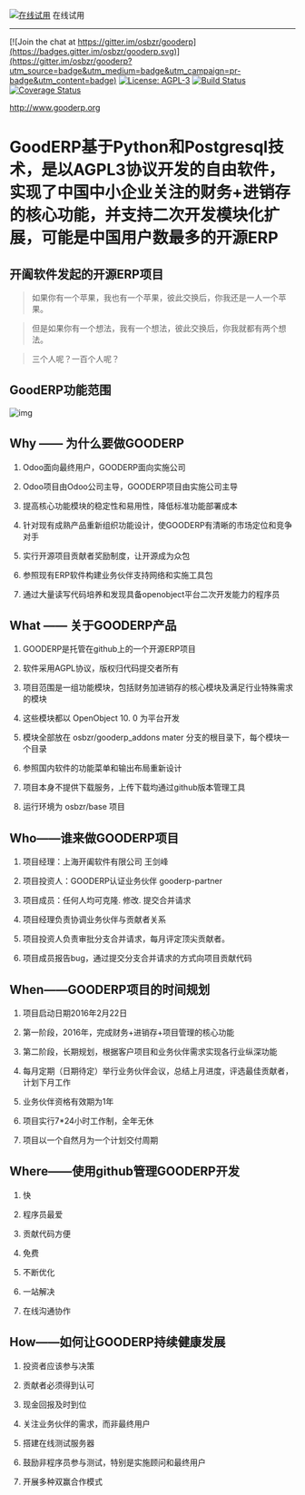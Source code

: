 [![在线试用](http://www.gooderp.org/logo.png)](http://demo.gooderp.org:8888/login?db=demo&login=demo&key=demo) 在线试用

----
[![Join the chat at https://gitter.im/osbzr/gooderp](https://badges.gitter.im/osbzr/gooderp.svg)](https://gitter.im/osbzr/gooderp?utm_source=badge&utm_medium=badge&utm_campaign=pr-badge&utm_content=badge)
[![License: AGPL-3](https://img.shields.io/badge/licence-AGPL--3-blue.svg)](http://www.gnu.org/licenses/agpl-3.0-standalone.html)
[![Build Status](https://travis-ci.org/osbzr/gooderp_addons.svg?branch=master)](https://travis-ci.org/osbzr/gooderp_addons)
[![Coverage Status](https://coveralls.io/repos/github/osbzr/gooderp_addons/badge.svg?branch=master)](https://coveralls.io/github/osbzr/gooderp_addons?branch=master)

http://www.gooderp.org

# GoodERP基于Python和Postgresql技术，是以AGPL3协议开发的自由软件，实现了中国中小企业关注的财务+进销存的核心功能，并支持二次开发模块化扩展，可能是中国用户数最多的开源ERP


## 开阖软件发起的开源ERP项目

> 如果你有一个苹果，我也有一个苹果，彼此交换后，你我还是一人一个苹果。

> 但是如果你有一个想法，我有一个想法，彼此交换后，你我就都有两个想法。

> 三个人呢？一百个人呢？

## GoodERP功能范围

![img](https://static.oschina.net/uploads/space/2017/0602/002744_3Xms_1401104.png)

## Why —— 为什么要做GOODERP

1. Odoo面向最终用户，GOODERP面向实施公司

2. Odoo项目由Odoo公司主导，GOODERP项目由实施公司主导

3. 提高核心功能模块的稳定性和易用性，降低标准功能部署成本

4. 针对现有成熟产品重新组织功能设计，使GOODERP有清晰的市场定位和竞争对手

5. 实行开源项目贡献者奖励制度，让开源成为众包

6. 参照现有ERP软件构建业务伙伴支持网络和实施工具包

7. 通过大量读写代码培养和发现具备openobject平台二次开发能力的程序员

## What —— 关于GOODERP产品

1.  GOODERP是托管在github上的一个开源ERP项目

2.  软件采用AGPL协议，版权归代码提交者所有

3.  项目范围是一组功能模块，包括财务加进销存的核心模块及满足行业特殊需求的模块

4.  这些模块都以 OpenObject 10. 0 为平台开发

5.  模块全部放在 osbzr/gooderp_addons mater 分支的根目录下，每个模块一个目录

6.  参照国内软件的功能菜单和输出布局重新设计

7.  项目本身不提供下载服务，上传下载均通过github版本管理工具

8.  运行环境为 osbzr/base 项目

## Who——谁来做GOODERP项目

1. 项目经理：上海开阖软件有限公司 王剑峰

2. 项目投资人：GOODERP认证业务伙伴 gooderp-partner

3. 项目成员：任何人均可克隆. 修改. 提交合并请求

4. 项目经理负责协调业务伙伴与贡献者关系

5. 项目投资人负责审批分支合并请求，每月评定顶尖贡献者。

6. 项目成员报告bug，通过提交分支合并请求的方式向项目贡献代码

## When——GOODERP项目的时间规划

1. 项目启动日期2016年2月22日

2. 第一阶段，2016年，完成财务+进销存+项目管理的核心功能

3. 第二阶段，长期规划，根据客户项目和业务伙伴需求实现各行业纵深功能

4. 每月定期（日期待定）举行业务伙伴会议，总结上月进度，评选最佳贡献者，计划下月工作

5. 业务伙伴资格有效期为1年

6. 项目实行7*24小时工作制，全年无休

7. 项目以一个自然月为一个计划交付周期

## Where——使用github管理GOODERP开发

1. 快

2. 程序员最爱

3. 贡献代码方便

4. 免费

5. 不断优化

6. 一站解决

7. 在线沟通协作

## How——如何让GOODERP持续健康发展

1. 投资者应该参与决策

2. 贡献者必须得到认可

3. 现金回报及时到位

4. 关注业务伙伴的需求，而非最终用户

5. 搭建在线测试服务器

6. 鼓励非程序员参与测试，特别是实施顾问和最终用户

7. 开展多种双赢合作模式